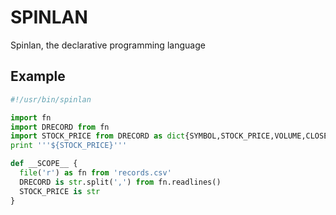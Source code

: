 # SPINLAN
Spinlan, the declarative programming language 

## Example

```python 
#!/usr/bin/spinlan

import fn
import DRECORD from fn
import STOCK_PRICE from DRECORD as dict{SYMBOL,STOCK_PRICE,VOLUME,CLOSE}
print '''${STOCK_PRICE}'''

def __SCOPE__ {
  file('r') as fn from 'records.csv'
  DRECORD is str.split(',') from fn.readlines()
  STOCK_PRICE is str
}

```

